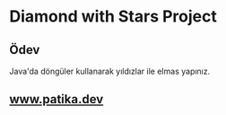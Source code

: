 # Diamond with Stars Project

## Ödev
Java'da döngüler kullanarak yıldızlar ile elmas yapınız.

## www.patika.dev